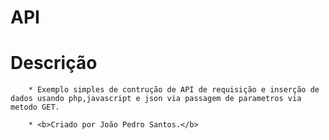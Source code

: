 # API

# Descrição

        * Exemplo simples de contrução de API de requisição e inserção de dados usando php,javascript e json via passagem de parametros via metodo GET.

        * <b>Criado por João Pedro Santos.</b>

